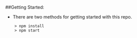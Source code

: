 
##Getting Started:

- There are two methods for getting started with this repo.

```
	> npm install
	> npm start
```


